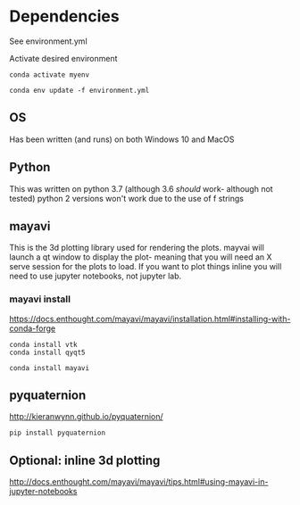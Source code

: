# Dependencies 
See environment.yml 

Activate desired environment

    conda activate myenv
  
    conda env update -f environment.yml 

## OS
Has been written (and runs) on both Windows 10 and MacOS

## Python
This was written on python 3.7 (although 3.6 *should* work- although not tested) python 2 versions won't work due to the use of f strings

## mayavi
This is the 3d plotting library used for rendering the plots. mayvai will launch a qt window to display the plot- meaning that you will need an X serve session for the plots to load. If you want to plot things inline you will need to use jupyter notebooks, not jupyter lab.

### mayavi install
https://docs.enthought.com/mayavi/mayavi/installation.html#installing-with-conda-forge

    conda install vtk
    conda install qyqt5
    
    conda install mayavi
    
## pyquaternion
http://kieranwynn.github.io/pyquaternion/

    pip install pyquaternion
    
    
## Optional: inline 3d plotting
http://docs.enthought.com/mayavi/mayavi/tips.html#using-mayavi-in-jupyter-notebooks
